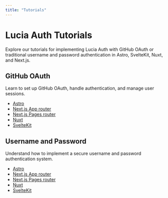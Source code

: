 ```yaml
---
title: "Tutorials"
---
```


# Lucia Auth Tutorials

Explore our tutorials for implementing Lucia Auth with GitHub OAuth or traditional username and password authentication in Astro, SvelteKit, Nuxt, and Next.js.

## GitHub OAuth

Learn to set up GitHub OAuth, handle authentication, and manage user sessions.

-   [Astro](/tutorials/github-oauth/astro)
-   [Next.js App router](/tutorials/username-and-password/nextjs-app)
-   [Next.js Pages router](/tutorials/username-and-password/nextjs-pages)
-   [Nuxt](/tutorials/github-oauth/nuxt)
-   [SvelteKit](/tutorials/github-oauth/sveltekit)

## Username and Password

Understand how to implement a secure username and password authentication system.

-   [Astro](/tutorials/username-and-password/astro)
-   [Next.js App router](/tutorials/username-and-password/nextjs-app)
-   [Next.js Pages router](/tutorials/username-and-password/nextjs-pages)
-   [Nuxt](/tutorials/username-and-password/nuxt)
-   [SvelteKit](/tutorials/username-and-password/sveltekit)
